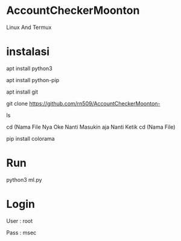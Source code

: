 # AccountCheckerMoonton 
Linux And Termux

# instalasi
apt install python3 

apt install python-pip

apt install git

git clone https://github.com/rn509/AccountCheckerMoonton-

ls

cd (Nama File Nya Oke Nanti Masukin aja Nanti Ketik cd (Nama File)

pip install colorama

# Run
python3 ml.py

# Login
User : root

Pass : msec
